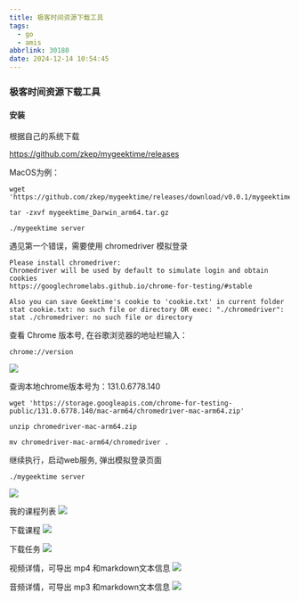 ```yaml
---
title: 极客时间资源下载工具
tags:
  - go
  - amis
abbrlink: 30180
date: 2024-12-14 10:54:45
---
```


### 极客时间资源下载工具

#### 安装

根据自己的系统下载

https://github.com/zkep/mygeektime/releases

MacOS为例：

```shell
wget 'https://github.com/zkep/mygeektime/releases/download/v0.0.1/mygeektime_Darwin_arm64.tar.gz'
```

```shell
tar -zxvf mygeektime_Darwin_arm64.tar.gz
```

```shell
./mygeektime server
```

遇见第一个错误，需要使用 chromedriver 模拟登录
```text
Please install chromedriver:
Chromedriver will be used by default to simulate login and obtain cookies
https://googlechromelabs.github.io/chrome-for-testing/#stable

Also you can save Geektime's cookie to 'cookie.txt' in current folder
stat cookie.txt: no such file or directory OR exec: "./chromedriver": stat ./chromedriver: no such file or directory
```
查看 Chrome 版本号, 在谷歌浏览器的地址栏输入：
```shell
chrome://version
```
![](/images/mygeektime/chrome-version.png)

查询本地chrome版本号为：131.0.6778.140
```shell
wget 'https://storage.googleapis.com/chrome-for-testing-public/131.0.6778.140/mac-arm64/chromedriver-mac-arm64.zip'
```

```shell
unzip chromedriver-mac-arm64.zip
```

```shell
mv chromedriver-mac-arm64/chromedriver .
```
继续执行，启动web服务, 弹出模拟登录页面
```shell
./mygeektime server
```
![](/images/mygeektime/login.png)


我的课程列表
![](/images/mygeektime/product.png)


下载课程
![](/images/mygeektime/product-download.png)

下载任务
![](/images/mygeektime/task.png)


视频详情，可导出 mp4 和markdown文本信息
![](/images/mygeektime/task-video.png)


音频详情，可导出 mp3 和markdown文本信息
![](/images/mygeektime/task-audio.png)
